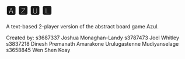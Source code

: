 # 🅰 🆉 🆄 🅻
A text-based 2-player version of the abstract board game Azul.

Created by:
s3687337 Joshua Monaghan-Landy
s3787473 Joel Whitley
s3837218 Dinesh Premanath Amarakone Urulugastenne Mudiyanselage
s3658845 Wen Shen Koay